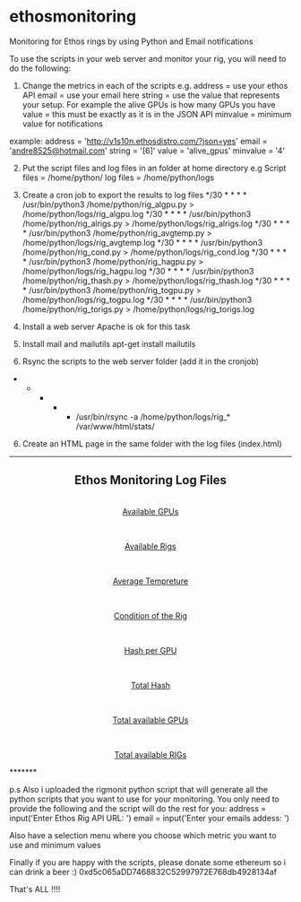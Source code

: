 # ethosmonitoring
Monitoring for Ethos rings by using Python and Email notifications

To use the scripts in your web server and monitor your rig, you will need to do the following:
1) Change the metrics in each of the scripts 
e.g.
address = use your ethos API 
email = use your email here
string = use the value that represents your setup. For example the alive GPUs is how many GPUs you have
value = this must be exactly as it is in the JSON API
minvalue = minimum value for notifications

example:
address = 'http://v1s10n.ethosdistro.com/?json=yes'
email = 'andre8525@hotmail.com'
string = '[6]'
value = 'alive_gpus'
minvalue = '4'


2) Put the script files and log files in an folder at home directory
e.g 
Script files = /home/python/
log files = /home/python/logs


2) Create a cron job to export the results to log files
*/30 * * * * /usr/bin/python3 /home/python/rig_algpu.py > /home/python/logs/rig_algpu.log
*/30 * * * * /usr/bin/python3 /home/python/rig_alrigs.py > /home/python/logs/rig_alrigs.log
*/30 * * * * /usr/bin/python3 /home/python/rig_avgtemp.py > /home/python/logs/rig_avgtemp.log
*/30 * * * * /usr/bin/python3 /home/python/rig_cond.py > /home/python/logs/rig_cond.log
*/30 * * * * /usr/bin/python3 /home/python/rig_hagpu.py > /home/python/logs/rig_hagpu.log
*/30 * * * * /usr/bin/python3 /home/python/rig_thash.py > /home/python/logs/rig_thash.log
*/30 * * * * /usr/bin/python3 /home/python/rig_togpu.py > /home/python/logs/rig_togpu.log
*/30 * * * * /usr/bin/python3 /home/python/rig_torigs.py > /home/python/logs/rig_torigs.log



3) Install a web server
Apache is ok for this task


4) Install mail and mailutils
apt-get install mailutils


5) Rsync the scripts to the web server folder (add it in the cronjob)
* * * * * /usr/bin/rsync -a /home/python/logs/rig_* /var/www/html/stats/


6) Create an HTML page in the same folder with the log files (index.html)
******
<!DOCTYPE html>
<html>
<head>
<style>
</style>
</head>
<body>
<center>

<h2> Ethos Monitoring Log Files</h2>
<br>
<a href="rig_algpu.log" target="_self">Available GPUs</a> 
</p>
<br>
<p>
<a href="rig_alrigs.log" target="_self">Available Rigs</a>
</p>
<br>
<p>
<a href="rig_avgtemp.log" target="_self">Average Tempreture</a>
</p>
<br>
<p>
<a href="rig_cond.log" target="_self">Condition of the Rig</a>
</p>
<br>
<p>
<a href="rig_hagpu.log" target="_self">Hash per GPU</a>
</p>
<br>
<p>
<a href="rig_thash.log" target="_self">Total Hash</a>
</p>
<br>
<p>
<a href="rig_togpu.log" target="_self">Total available GPUs</a>
</p>
<br>
<p>
<a href="rig_torigs.log" target="_self">Total available RIGs</a>
</p>
</center>
</body>
</html>
*******



p.s 
Also i uploaded the rigmonit python script that will generate all the python scripts that you want to use for your monitoring. You only need to provide the following and the script will do the rest for you:
address = input('Enter Ethos Rig API URL: ')
email = input('Enter your emails addess: ')

Also have a selection menu where you choose which metric you want to use and minimum values


Finally if you are happy with the scripts, please donate some ethereum so i can drink a beer :) 
0xd5c065aDD7468832C52997972E768db4928134af



That's ALL !!!!
